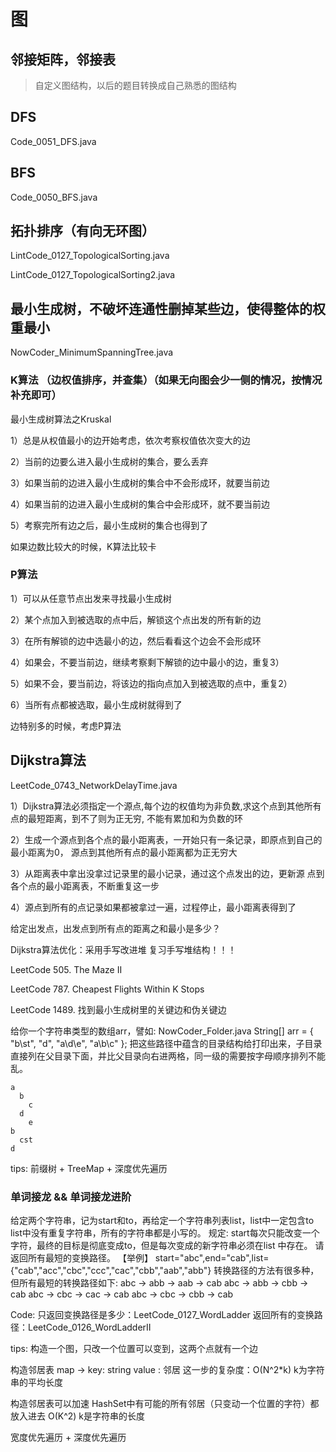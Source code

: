 # 图

## 邻接矩阵，邻接表

> 自定义图结构，以后的题目转换成自己熟悉的图结构

## DFS

Code_0051_DFS.java

## BFS

Code_0050_BFS.java

## 拓扑排序（有向无环图）

LintCode_0127_TopologicalSorting.java

LintCode_0127_TopologicalSorting2.java

## 最小生成树，不破坏连通性删掉某些边，使得整体的权重最小

NowCoder_MinimumSpanningTree.java

### K算法 （边权值排序，并查集）（如果无向图会少一侧的情况，按情况补充即可）

最小生成树算法之Kruskal

  1）总是从权值最小的边开始考虑，依次考察权值依次变大的边

  2）当前的边要么进入最小生成树的集合，要么丢弃

  3）如果当前的边进入最小生成树的集合中不会形成环，就要当前边

  4）如果当前的边进入最小生成树的集合中会形成环，就不要当前边

  5）考察完所有边之后，最小生成树的集合也得到了

如果边数比较大的时候，K算法比较卡

### P算法

  1）可以从任意节点出发来寻找最小生成树

  2）某个点加入到被选取的点中后，解锁这个点出发的所有新的边

  3）在所有解锁的边中选最小的边，然后看看这个边会不会形成环

  4）如果会，不要当前边，继续考察剩下解锁的边中最小的边，重复3）

  5）如果不会，要当前边，将该边的指向点加入到被选取的点中，重复2）

  6）当所有点都被选取，最小生成树就得到了

边特别多的时候，考虑P算法

## Dijkstra算法

LeetCode_0743_NetworkDelayTime.java

1）Dijkstra算法必须指定一个源点,每个边的权值均为非负数,求这个点到其他所有点的最短距离，到不了则为正无穷, 不能有累加和为负数的环

2）生成一个源点到各个点的最小距离表，一开始只有一条记录，即原点到自己的最小距离为0， 源点到其他所有点的最小距离都为正无穷大

3）从距离表中拿出没拿过记录里的最小记录，通过这个点发出的边，更新源 点到各个点的最小距离表，不断重复这一步

4）源点到所有的点记录如果都被拿过一遍，过程停止，最小距离表得到了

给定出发点，出发点到所有点的距离之和最小是多少？

Dijkstra算法优化：采用手写改进堆 复习手写堆结构！！！

LeetCode 505. The Maze II

LeetCode 787. Cheapest Flights Within K Stops

LeetCode 1489. 找到最小生成树里的关键边和伪关键边

给你一个字符串类型的数组arr，譬如:
NowCoder_Folder.java
String[] arr = { "b\st", "d\", "a\d\e", "a\b\c" };
把这些路径中蕴含的目录结构给打印出来，子目录直接列在父目录下面，并比父目录向右进两格，同一级的需要按字母顺序排列不能乱。

```text
a
  b
    c
  d
    e
b
  cst
d
```

tips:
前缀树 + TreeMap + 深度优先遍历

### 单词接龙 && 单词接龙进阶

给定两个字符串，记为start和to，再给定一个字符串列表list，list中一定包含to list中没有重复字符串，所有的字符串都是小写的。
规定: start每次只能改变一个字符，最终的目标是彻底变成to，但是每次变成的新字符串必须在list 中存在。
请返回所有最短的变换路径。
【举例】
start="abc",end="cab",list={"cab","acc","cbc","ccc","cac","cbb","aab","abb"}
转换路径的方法有很多种，但所有最短的转换路径如下:
abc -> abb -> aab -> cab
abc -> abb -> cbb -> cab
abc -> cbc -> cac -> cab
abc -> cbc -> cbb -> cab

Code:
只返回变换路径是多少：LeetCode_0127_WordLadder
返回所有的变换路径：LeetCode_0126_WordLadderII

tips:
构造一个图，只改一个位置可以变到，这两个点就有一个边

构造邻居表
map -> key: string value : 邻居
这一步的复杂度：O(N^2*k) k为字符串的平均长度

构造邻居表可以加速
HashSet中有可能的所有邻居（只变动一个位置的字符）都放入进去 O(K^2) k是字符串的长度

宽度优先遍历 + 深度优先遍历
